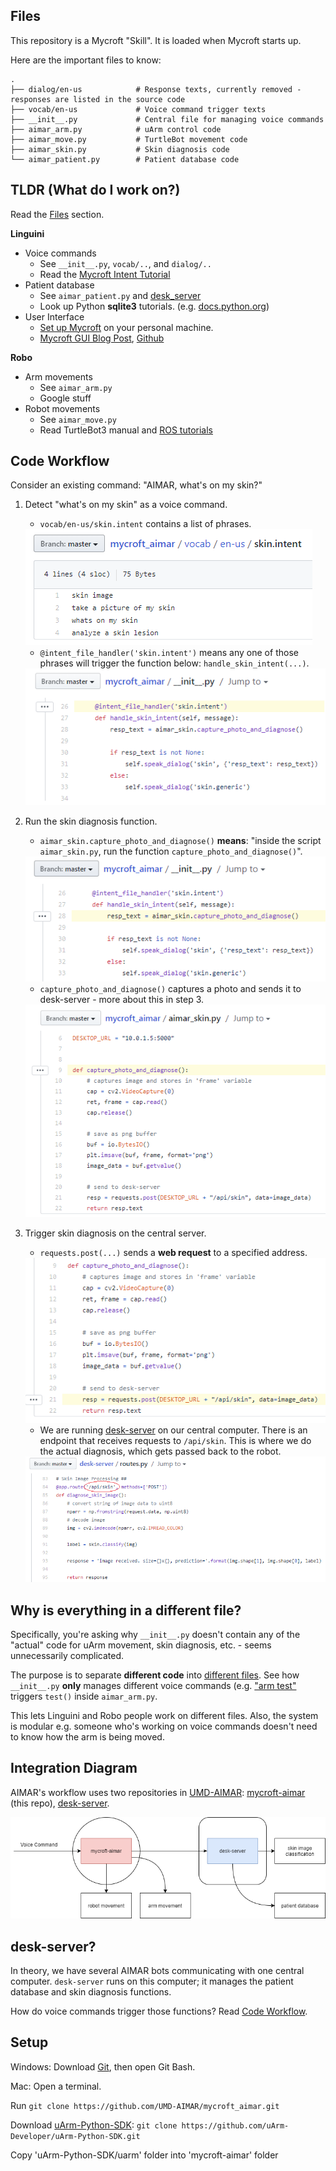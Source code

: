 ## Files

This repository is a Mycroft "Skill". It is loaded when Mycroft starts up.

Here are the important files to know:

    .
    ├── dialog/en-us            # Response texts, currently removed - responses are listed in the source code
    ├── vocab/en-us             # Voice command trigger texts
    ├── __init__.py             # Central file for managing voice commands
    ├── aimar_arm.py            # uArm control code
    ├── aimar_move.py           # TurtleBot movement code
    ├── aimar_skin.py           # Skin diagnosis code
    └── aimar_patient.py        # Patient database code

## TLDR (What do I work on?)

Read the [Files](#files) section.

**Linguini**
- Voice commands
    - See `__init__.py`, `vocab/..`, and `dialog/..`
    - Read the [Mycroft Intent Tutorial](https://mycroft-ai.gitbook.io/docs/skill-development/intents/padatious-intents)
- Patient database
    - See `aimar_patient.py` and [desk_server](https://github.com/UMD-AIMAR/desk-server)
    - Look up Python **sqlite3** tutorials. (e.g. [docs.python.org](https://docs.python.org/3/library/sqlite3.html))
- User Interface
    - [Set up Mycroft](https://mycroft.ai/get-started/) on your personal machine.
    - [Mycroft GUI Blog Post](https://mycroft.ai/blog/the-mycroft-gui-the-screen-is-dead-long-live-the-screen/), 
    [Github](https://github.com/mycroftai/mycroft-gui/tree/master/documentation)

**Robo** 
- Arm movements
    - See `aimar_arm.py`
    - Google stuff
- Robot movements
    - See `aimar_move.py`
    - Read TurtleBot3 manual and [ROS tutorials](http://wiki.ros.org/turtlesim/Tutorials)

## Code Workflow

Consider an existing command: "AIMAR, what's on my skin?"

1. Detect "what's on my skin" as a voice command. 
    - `vocab/en-us/skin.intent` contains a list of phrases.
    <img src="imgs/integration2.png"/>

    - `@intent_file_handler('skin.intent')` means any one of those phrases will trigger the function below: `handle_skin_intent(...)`. 
    <img src="imgs/integration1.png"/> 

2. Run the skin diagnosis function.
    - `aimar_skin.capture_photo_and_diagnose()` **means**: "inside the script `aimar_skin.py`, run the function `capture_photo_and_diagnose()`".
    <img src="imgs/integration3.png"/> 
    
    - `capture_photo_and_diagnose()` captures a photo and sends it to desk-server - more about this in step 3.
    <img src="imgs/integration4.png"/>

3. Trigger skin diagnosis on the central server.
    - `requests.post(...)` sends a **web request** to a specified address.
    <img src="imgs/integration5.png"/> 

    - We are running [desk-server](https://github.com/UMD-AIMAR/desk-server/blob/master/routes.py#L84) on our central computer. There is an endpoint that receives requests to `/api/skin`. This is where we do the actual diagnosis, which gets passed back to the robot.
    <img src="imgs/integration6.png"/>


## Why is everything in a different file?

Specifically, you're asking why `__init__.py` doesn't contain any of the "actual" code for uArm movement, skin diagnosis, etc. - seems unnecessarily complicated.

The purpose is to separate **different code** into [different files](#files). See how `__init__.py` **only** manages different voice commands (e.g. ["arm test"](https://github.com/UMD-AIMAR/mycroft_aimar/blob/master/__init__.py#L24)
 triggers `test()` inside `aimar_arm.py`. 

This lets Linguini and Robo people work on different files. Also, the system is modular e.g. someone who's working on voice commands doesn't need to know how the arm is being moved.

## Integration Diagram
AIMAR's workflow uses two repositories in [UMD-AIMAR](https://github.com/UMD-AIMAR): 
[mycroft-aimar](https://github.com/UMD-AIMAR/mycroft-aimar) (this repo), 
[desk-server](https://github.com/UMD-AIMAR/desk-server).

![AIMAR Diagram](imgs/AIMAR_repository_organization.png)

## desk-server?
In theory, we have several AIMAR bots communicating with one central computer. 
`desk-server` runs on this computer; it manages the patient database and skin diagnosis functions.

How do voice commands trigger those functions? Read [Code Workflow](#code-workflow).


## Setup
Windows: Download [Git](https://gitforwindows.org/), then open Git Bash.

Mac: Open a terminal.

Run `git clone https://github.com/UMD-AIMAR/mycroft_aimar.git`

Download [uArm-Python-SDK](https://github.com/uArm-Developer/uArm-Python-SDK): `git clone https://github.com/uArm-Developer/uArm-Python-SDK.git`

Copy 'uArm-Python-SDK/uarm' folder into 'mycroft-aimar' folder
